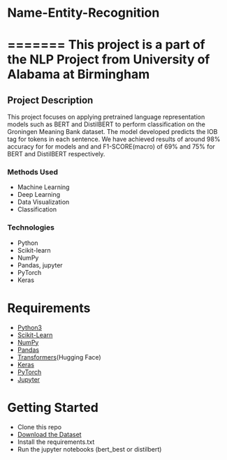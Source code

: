 # Name-Entity-Recognition

=======
This project is a part of the NLP Project from University of Alabama at Birmingham
=======

## Project Description
This project focuses on applying pretrained language representation models such as BERT and DistilBERT to perform classification on the Groningen Meaning Bank dataset. The model developed predicts the IOB tag for tokens in each sentence. We have achieved results of around 98% accuracy for for models and and F1-SCORE(macro) of 69% and 75% for BERT and DistilBERT respectively.

### Methods Used
* Machine Learning
* Deep Learning
* Data Visualization
* Classification

### Technologies
* Python
* Scikit-learn
* NumPy
* Pandas, jupyter
* PyTorch
* Keras

# Requirements
- [Python3](https://www.python.org)
- [Scikit-Learn](https://scikit-learn.org/)
- [NumPy](https://numpy.org/)
- [Pandas](https://pandas.pydata.org/)
- [Transformers](https://huggingface.co/docs/transformers/index)(Hugging Face)
- [Keras](https://www.tensorflow.org/api_docs/python/tf/keras)
- [PyTorch](https://pytorch.org/)
- [Jupyter](https://jupyter.org/)

# Getting Started
- Clone this repo
- [Download the Dataset](https://www.kaggle.com/datasets/abhinavwalia95/entity-annotated-corpus?select=ner_dataset.csv)
- Install the requirements.txt
- Run the jupyter notebooks (bert_best or distilbert)